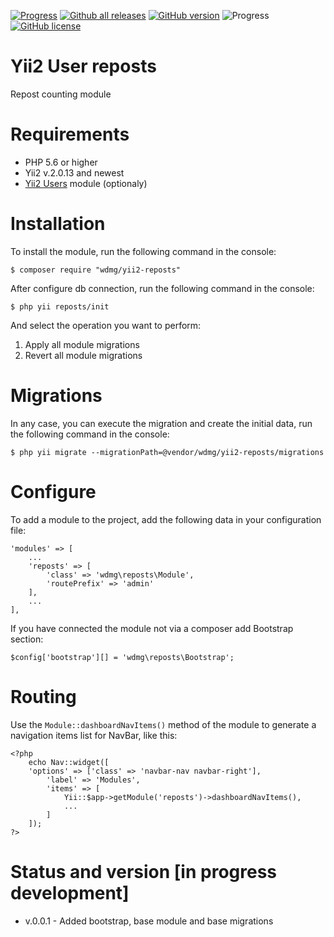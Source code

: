 [![Progress](https://img.shields.io/badge/required-Yii2_v2.0.13-blue.svg)](https://packagist.org/packages/yiisoft/yii2)
[![Github all releases](https://img.shields.io/github/downloads/wdmg/yii2-reposts/total.svg)](https://GitHub.com/wdmg/yii2-reposts/releases/)
[![GitHub version](https://badge.fury.io/gh/wdmg/yii2-reposts.svg)](https://github.com/wdmg/yii2-reposts)
![Progress](https://img.shields.io/badge/progress-in_development-red.svg)
[![GitHub license](https://img.shields.io/github/license/wdmg/yii2-reposts.svg)](https://github.com/wdmg/yii2-reposts/blob/master/LICENSE)

# Yii2 User reposts
Repost counting module

# Requirements 
* PHP 5.6 or higher
* Yii2 v.2.0.13 and newest
* [Yii2 Users](https://github.com/wdmg/yii2-users) module (optionaly)

# Installation
To install the module, run the following command in the console:

`$ composer require "wdmg/yii2-reposts"`

After configure db connection, run the following command in the console:

`$ php yii reposts/init`

And select the operation you want to perform:
  1) Apply all module migrations
  2) Revert all module migrations

# Migrations
In any case, you can execute the migration and create the initial data, run the following command in the console:

`$ php yii migrate --migrationPath=@vendor/wdmg/yii2-reposts/migrations`

# Configure
To add a module to the project, add the following data in your configuration file:

    'modules' => [
        ...
        'reposts' => [
            'class' => 'wdmg\reposts\Module',
            'routePrefix' => 'admin'
        ],
        ...
    ],

If you have connected the module not via a composer add Bootstrap section:

`
$config['bootstrap'][] = 'wdmg\reposts\Bootstrap';
`

# Routing
Use the `Module::dashboardNavItems()` method of the module to generate a navigation items list for NavBar, like this:

    <?php
        echo Nav::widget([
        'options' => ['class' => 'navbar-nav navbar-right'],
            'label' => 'Modules',
            'items' => [
                Yii::$app->getModule('reposts')->dashboardNavItems(),
                ...
            ]
        ]);
    ?>

# Status and version [in progress development]
* v.0.0.1 - Added bootstrap, base module and base migrations